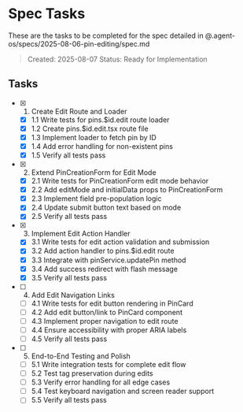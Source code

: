 # Spec Tasks

These are the tasks to be completed for the spec detailed in @.agent-os/specs/2025-08-06-pin-editing/spec.md

> Created: 2025-08-07
> Status: Ready for Implementation

## Tasks

- [x] 1. Create Edit Route and Loader
  - [x] 1.1 Write tests for pins.$id.edit route loader
  - [x] 1.2 Create pins.$id.edit.tsx route file
  - [x] 1.3 Implement loader to fetch pin by ID
  - [x] 1.4 Add error handling for non-existent pins
  - [x] 1.5 Verify all tests pass

- [x] 2. Extend PinCreationForm for Edit Mode
  - [x] 2.1 Write tests for PinCreationForm edit mode behavior
  - [x] 2.2 Add editMode and initialData props to PinCreationForm
  - [x] 2.3 Implement field pre-population logic
  - [x] 2.4 Update submit button text based on mode
  - [x] 2.5 Verify all tests pass

- [x] 3. Implement Edit Action Handler
  - [x] 3.1 Write tests for edit action validation and submission
  - [x] 3.2 Add action handler to pins.$id.edit route
  - [x] 3.3 Integrate with pinService.updatePin method
  - [x] 3.4 Add success redirect with flash message
  - [x] 3.5 Verify all tests pass

- [ ] 4. Add Edit Navigation Links
  - [ ] 4.1 Write tests for edit button rendering in PinCard
  - [ ] 4.2 Add edit button/link to PinCard component
  - [ ] 4.3 Implement proper navigation to edit route
  - [ ] 4.4 Ensure accessibility with proper ARIA labels
  - [ ] 4.5 Verify all tests pass

- [ ] 5. End-to-End Testing and Polish
  - [ ] 5.1 Write integration tests for complete edit flow
  - [ ] 5.2 Test tag preservation during edits
  - [ ] 5.3 Verify error handling for all edge cases
  - [ ] 5.4 Test keyboard navigation and screen reader support
  - [ ] 5.5 Verify all tests pass